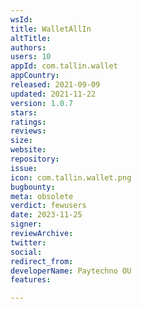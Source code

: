 ```yaml
---
wsId: 
title: WalletAllIn
altTitle: 
authors: 
users: 10
appId: com.tallin.wallet
appCountry: 
released: 2021-09-09
updated: 2021-11-22
version: 1.0.7
stars: 
ratings: 
reviews: 
size: 
website: 
repository: 
issue: 
icon: com.tallin.wallet.png
bugbounty: 
meta: obsolete
verdict: fewusers
date: 2023-11-25
signer: 
reviewArchive: 
twitter: 
social: 
redirect_from: 
developerName: Paytechno OU
features: 

---
```


